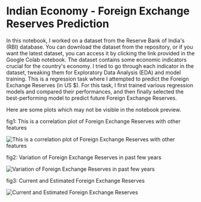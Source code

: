 # Indian Economy - Foreign Exchange Reserves Prediction
In this notebook, I worked on a dataset from the Reserve Bank of India's (RBI) database. You can download the dataset from the repository, or if you want the latest dataset, you can access it by clicking the link provided in the Google Colab notebook. The dataset contains some economic indicators crucial for the country's economy. I tried to go through each indicator in the dataset, tweaking them for Exploratory Data Analysis (EDA) and model training. This is a regression task where I attempted to predict the Foreign Exchange Reserves (in US $). For this task, I first trained various regression models and compared their performances, and then finally selected the best-performing model to predict future Foreign Exchange Reserves.

Here are some plots which may not be visible in the notebook preview.

fig1: This is a correlation plot of Foreign Exchange Reserves with other features

![This is a correlation plot of Foreign Exchange Reserves with other features](https://github.com/PranayJagtap06/ML_Projects/blob/main/Indian%20Economy-Foreign%20Exchange%20Reserves%20Prediction/assets/IE_fig1.png)

fig2: Variation of Foreign Exchange Reserves in past few years

![Variation of Foreign Exchange Reserves in past few years](https://github.com/PranayJagtap06/ML_Projects/blob/main/Indian%20Economy-Foreign%20Exchange%20Reserves%20Prediction/assets/IE_fig2.png)

fig3: Current and Estimated Foreign Exchange Reserves

![Current and Estimated Foreign Exchange Reserves](https://github.com/PranayJagtap06/ML_Projects/blob/main/Indian%20Economy-Foreign%20Exchange%20Reserves%20Prediction/assets/IE_fig3.png)

